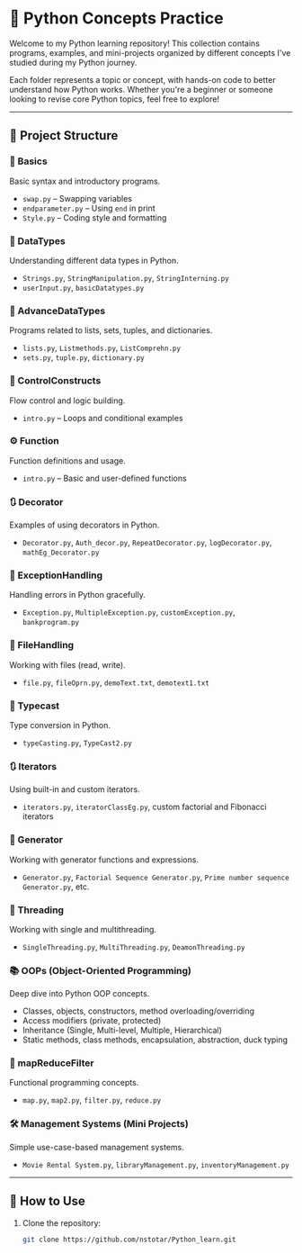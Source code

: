 # 🐍 Python Concepts Practice

Welcome to my Python learning repository! This collection contains programs, examples, and mini-projects organized by different concepts I've studied during my Python journey.

Each folder represents a topic or concept, with hands-on code to better understand how Python works. Whether you're a beginner or someone looking to revise core Python topics, feel free to explore!

---

## 📁 Project Structure

### 🔰 Basics
Basic syntax and introductory programs.
- `swap.py` – Swapping variables
- `endparameter.py` – Using `end` in print
- `Style.py` – Coding style and formatting

### 🧠 DataTypes
Understanding different data types in Python.
- `Strings.py`, `StringManipulation.py`, `StringInterning.py`
- `userInput.py`, `basicDatatypes.py`

### 🧮 AdvanceDataTypes
Programs related to lists, sets, tuples, and dictionaries.
- `lists.py`, `Listmethods.py`, `ListComprehn.py`
- `sets.py`, `tuple.py`, `dictionary.py`

### 🔁 ControlConstructs
Flow control and logic building.
- `intro.py` – Loops and conditional examples

### ⚙️ Function
Function definitions and usage.
- `intro.py` – Basic and user-defined functions

### 🔃 Decorator
Examples of using decorators in Python.
- `Decorator.py`, `Auth_decor.py`, `RepeatDecorator.py`, `logDecorator.py`, `mathEg_Decorator.py`

### 🧪 ExceptionHandling
Handling errors in Python gracefully.
- `Exception.py`, `MultipleException.py`, `customException.py`, `bankprogram.py`

### 📁 FileHandling
Working with files (read, write).
- `file.py`, `fileOprn.py`, `demoText.txt`, `demotext1.txt`

### 🔀 Typecast
Type conversion in Python.
- `typeCasting.py`, `TypeCast2.py`

### 🔃 Iterators
Using built-in and custom iterators.
- `iterators.py`, `iteratorClassEg.py`, custom factorial and Fibonacci iterators

### 🔄 Generator
Working with generator functions and expressions.
- `Generator.py`, `Factorial Sequence Generator.py`, `Prime number sequence Generator.py`, etc.

### 🧵 Threading
Working with single and multithreading.
- `SingleThreading.py`, `MultiThreading.py`, `DeamonThreading.py`

### 📚 OOPs (Object-Oriented Programming)
Deep dive into Python OOP concepts.
- Classes, objects, constructors, method overloading/overriding
- Access modifiers (private, protected)
- Inheritance (Single, Multi-level, Multiple, Hierarchical)
- Static methods, class methods, encapsulation, abstraction, duck typing

### 🧰 mapReduceFilter
Functional programming concepts.
- `map.py`, `map2.py`, `filter.py`, `reduce.py`

### 🛠️ Management Systems (Mini Projects)
Simple use-case-based management systems.
- `Movie Rental System.py`, `libraryManagement.py`, `inventoryManagement.py`

---

## 🚀 How to Use

1. Clone the repository:
   ```bash
   git clone https://github.com/nstotar/Python_learn.git
